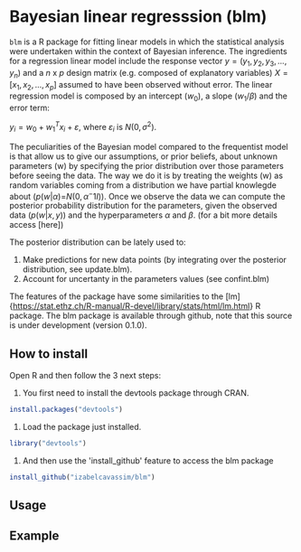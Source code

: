 Bayesian linear regresssion (blm)
=================================

`blm` is a R package for fitting linear models in which the statistical analysis were undertaken within the context of Bayesian inference. The ingredients for a regression linear model include the response vector *y* = (*y*<sub>1</sub>, *y*<sub>2</sub>, *y*<sub>3</sub>, ..., *y*<sub>*n*</sub>) and a *n* x *p* design matrix (e.g. composed of explanatory variables) *X* = \[*x*<sub>1</sub>, *x*<sub>2</sub>, ..., *x*<sub>*p*</sub>\] assumed to have been observed without error. The linear regression model is composed by an intercept (*w*<sub>0</sub>), a slope (*w*<sub>1</sub>/*β*) and the error term:

*y*<sub>*i*</sub> = *w*<sub>0</sub> + *w*<sub>1</sub><sup>*T*</sup>*x*<sub>*i*</sub> + *ε*, where *ε*<sub>*i*</sub> is *N*(0, *σ*<sup>2</sup>).

The peculiarities of the Bayesian model compared to the frequentist model is that allow us to give our assumptions, or prior beliefs, about unknown parameters (w) by specifying the prior distribution over those parameters before seeing the data. The way we do it is by treating the weights (w) as random variables coming from a distribution we have partial knowlegde about (*p*(*w*|*α*)=*N*(0, *α*<sup>−</sup>1*I*)). Once we observe the data we can compute the posterior probability distribution for the parameters, given the observed data (*p*(*w*|*x*, *y*)) and the hyperparameters *α* and *β*. (for a bit more details access \[here\])

The posterior distribution can be lately used to:

1.  Make predictions for new data points (by integrating over the posterior distribution, see update.blm).
2.  Account for uncertanty in the parameters values (see confint.blm)

The features of the package have some similarities to the \[lm\]{<https://stat.ethz.ch/R-manual/R-devel/library/stats/html/lm.html>} R package. The blm package is available through github, note that this source is under development (version 0.1.0).

How to install
--------------

Open R and then follow the 3 next steps:

1.  You first need to install the devtools package through CRAN.

``` r
install.packages("devtools")
```

1.  Load the package just installed.

``` r
library("devtools")
```

1.  And then use the 'install\_github' feature to access the blm package

``` r
install_github("izabelcavassim/blm")
```

Usage
-----

Example
-------

